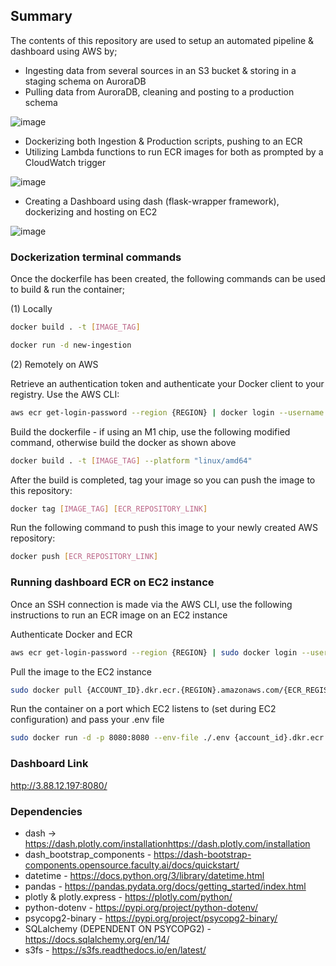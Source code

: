 ## Summary

The contents of this repository are used to setup an automated pipeline & dashboard using AWS by;

- Ingesting data from several sources in an S3 bucket & storing in a staging schema on AuroraDB
- Pulling data from AuroraDB, cleaning and posting to a production schema

![image](https://user-images.githubusercontent.com/80219582/192653351-984c0195-bb7e-4f88-bf8f-30131fbb4f7a.png)

- Dockerizing both Ingestion & Production scripts, pushing to an ECR
- Utilizing Lambda functions to run ECR images for both as prompted by a CloudWatch trigger

![image](https://user-images.githubusercontent.com/80219582/192653400-927298e0-1cc2-4066-945e-461e33c2e992.png)

- Creating a Dashboard using dash (flask-wrapper framework), dockerizing and hosting on EC2

![image](https://user-images.githubusercontent.com/80219582/192653424-58d48d93-5627-46ae-a87d-7c32ef551e49.png)

### Dockerization terminal commands

Once the dockerfile has been created, the following commands can be used to build & run the container;

(1) Locally

```sh
docker build . -t [IMAGE_TAG]
```

```sh
docker run -d new-ingestion
```

(2) Remotely on AWS

Retrieve an authentication token and authenticate your Docker client to your registry.
Use the AWS CLI:

```sh
aws ecr get-login-password --region {REGION} | docker login --username AWS --password-stdin {ACCOUNT_ID}.dkr.ecr.{REGION}.amazonaws.com
```

Build the dockerfile - if using an M1 chip, use the following modified command, otherwise build the docker as shown above

```sh
docker build . -t [IMAGE_TAG] --platform "linux/amd64"
```

After the build is completed, tag your image so you can push the image to this repository:

```sh
docker tag [IMAGE_TAG] [ECR_REPOSITORY_LINK]
```

Run the following command to push this image to your newly created AWS repository:

```sh
docker push [ECR_REPOSITORY_LINK]
```

### Running dashboard ECR on EC2 instance

Once an SSH connection is made via the AWS CLI, use the following instructions to run an ECR image on an EC2 instance

Authenticate Docker and ECR

```sh
aws ecr get-login-password --region {REGION} | sudo docker login --username AWS --password-stdin {ACCOUNT_ID}.dkr.ecr.{REGION}.amazonaws.com
```

Pull the image to the EC2 instance

```sh
sudo docker pull {ACCOUNT_ID}.dkr.ecr.{REGION}.amazonaws.com/{ECR_REGISTRY_NAME}:latest
```

Run the container on a port which EC2 listens to (set during EC2 configuration) and pass your .env file

```sh
sudo docker run -d -p 8080:8080 --env-file ./.env {account_id}.dkr.ecr.{region}.amazonaws.com/{ecr_registry_name}
```

### Dashboard Link

http://3.88.12.197:8080/

### Dependencies

- dash -> https://dash.plotly.com/installationhttps://dash.plotly.com/installation
- dash_bootstrap_components - https://dash-bootstrap-components.opensource.faculty.ai/docs/quickstart/
- datetime - https://docs.python.org/3/library/datetime.html
- pandas - https://pandas.pydata.org/docs/getting_started/index.html
- plotly & plotly.express - https://plotly.com/python/
- python-dotenv - https://pypi.org/project/python-dotenv/
- psycopg2-binary - https://pypi.org/project/psycopg2-binary/
- SQLalchemy (DEPENDENT ON PSYCOPG2) - https://docs.sqlalchemy.org/en/14/
- s3fs - https://s3fs.readthedocs.io/en/latest/

